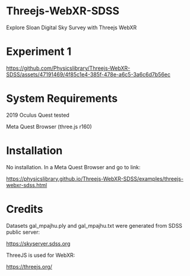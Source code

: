 # Threejs-WebXR-SDSS
Explore Sloan Digital Sky Survey with Threejs WebXR
# Experiment 1


https://github.com/Physicslibrary/Threejs-WebXR-SDSS/assets/47191469/4f85c1e4-385f-478e-a6c5-3a6c6d7b56ec

# System Requirements

2019 Oculus Quest tested<br>

Meta Quest Browser (three.js r160)<br>

# Installation

No installation. In a Meta Quest Browser and go to link:<br>

https://physicslibrary.github.io/Threejs-WebXR-SDSS/examples/threejs-webxr-sdss.html

# Credits

Datasets gal_mpajhu.ply and gal_mpajhu.txt were generated from SDSS public server:<br>

https://skyserver.sdss.org<br>

ThreeJS is used for WebXR:<br>

https://threejs.org/<br>
